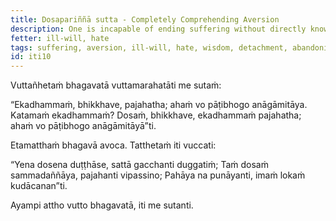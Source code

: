 ```yaml
---
title: Dosapariññā sutta - Completely Comprehending Aversion
description: One is incapable of ending suffering without directly knowing, not completely comprehending aversion, without the mind not detaching from it and without abandoning it. One is capable of ending suffering by directly knowing, by fully comprehending aversion, with the mind detaching from it, and by abandoning it.
fetter: ill-will, hate
tags: suffering, aversion, ill-will, hate, wisdom, detachment, abandoning, iti
id: iti10
---
```


Vuttañhetaṁ bhagavatā vuttamarahatāti me sutaṁ:

“Ekadhammaṁ, bhikkhave, pajahatha; ahaṁ vo pāṭibhogo anāgāmitāya. Katamaṁ ekadhammaṁ? Dosaṁ, bhikkhave, ekadhammaṁ pajahatha; ahaṁ vo pāṭibhogo anāgāmitāyā”ti.

Etamatthaṁ bhagavā avoca. Tatthetaṁ iti vuccati:

“Yena dosena duṭṭhāse,
sattā gacchanti duggatiṁ;
Taṁ dosaṁ sammadaññāya,
pajahanti vipassino;
Pahāya na punāyanti,
imaṁ lokaṁ kudācanan”ti.

Ayampi attho vutto bhagavatā, iti me sutanti.

